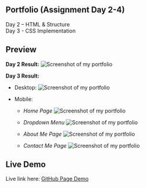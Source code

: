 ## Portfolio (Assignment Day 2-4)
Day 2 – HTML &amp; Structure<br>
Day 3 - CSS Implementation

## Preview
**Day 2 Result:**
![Screenshot of my portfolio](Screenshot.png)

**Day 3 Result:**

* Desktop:
![Screenshot of my portfolio](Screenshot.png)

* Mobile: <br>
    - *Home Page*
![Screenshot of my portfolio](Screenshot_20250825_033050.jpg)

    - *Dropdown Menu*
![Screenshot of my portfolio](Screenshot_20250825_033055.jpg)

    - *About Me Page*
![Screenshot of my portfolio](Screenshot_20250825_033103.jpg)

    - *Contact Me Page*
![Screenshot of my portfolio](Screenshot_20250825_033112.jpg)



## Live Demo
Live link here:
[GitHub Page Demo](https://kennethdjasmin.github.io/Task-2-Practice-Exercise/index.html)




